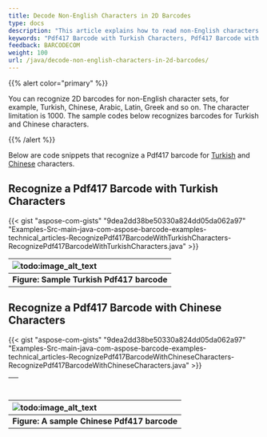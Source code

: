```yaml
---
title: Decode Non-English Characters in 2D Barcodes
type: docs
description: "This article explains how to read non-English characters in 2D Barcode. How to recognize PDF417 barcode with Turkish and Chinese characters."
keywords: "Pdf417 Barcode with Turkish Characters, Pdf417 Barcode with Chinese Characters, PDF417 Barcode, Non-English Character Barcode, Aspose.BarCode, Read Barcode Java"
feedback: BARCODECOM
weight: 100
url: /java/decode-non-english-characters-in-2d-barcodes/
---
```


{{% alert color="primary" %}} 

You can recognize 2D barcodes for non-English character sets, for example, Turkish, Chinese, Arabic, Latin, Greek and so on. The character limitation is 1000. The sample codes below recognizes barcodes for Turkish and Chinese characters.

{{% /alert %}} 

Below are code snippets that recognize a Pdf417 barcode for [Turkish](/barcode/java/decode-non-english-characters-in-2d-barcodes/) and [Chinese](/barcode/java/decode-non-english-characters-in-2d-barcodes/) characters.
## **Recognize a Pdf417 Barcode with Turkish Characters**


{{< gist "aspose-com-gists" "9dea2dd38be50330a824dd05da062a97" "Examples-Src-main-java-com-aspose-barcode-examples-technical_articles-RecognizePdf417BarcodeWithTurkishCharacters-RecognizePdf417BarcodeWithTurkishCharacters.java" >}}

|![todo:image_alt_text](http://i.imgur.com/g9K8SE7.png)|
| :- |
|**Figure: Sample Turkish Pdf417 barcode**|
## **Recognize a Pdf417 Barcode with Chinese Characters**


{{< gist "aspose-com-gists" "9dea2dd38be50330a824dd05da062a97" "Examples-Src-main-java-com-aspose-barcode-examples-technical_articles-RecognizePdf417BarcodeWithChineseCharacters-RecognizePdf417BarcodeWithChineseCharacters.java" >}}

| |
| :- |


|![todo:image_alt_text](http://i.imgur.com/QCCL9n4.png)|
| :- |
|**Figure: A sample Chinese Pdf417 barcode**|

